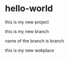 # hello-world
this is my new project

this is my new branch

name of the branch is branch

this is my new wokplace
